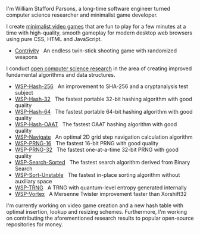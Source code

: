 I'm William Stafford Parsons, a long-time software engineer turned computer science researcher and minimalist game developer.

I create [minimalist video games](https://williamstaffordparsons.github.io/#games) that are fun to play for a few minutes at a time with high-quality, smooth gameplay for modern desktop web browsers using pure CSS, HTML and JavaScript.

- [Contrivity](https://github.com/williamstaffordparsons/contrivity) &nbsp; An endless twin-stick shooting game with randomized weapons

I conduct [open computer science research](https://williamstaffordparsons.github.io/#research) in the area of creating improved fundamental algorithms and data structures.

- [WSP-Hash-256](https://github.com/williamstaffordparsons/wsp-hash-256) &nbsp; An improvement to SHA-256 and a cryptanalysis test subject
- [WSP-Hash-32](https://github.com/williamstaffordparsons/wsp-hash-32) &nbsp; The fastest portable 32-bit hashing algorithm with good quality 
- [WSP-Hash-64](https://github.com/williamstaffordparsons/wsp-hash-64) &nbsp; The fastest portable 64-bit hashing algorithm with good quality
- [WSP-Hash-OAAT](https://github.com/williamstaffordparsons/wsp-hash-oaat) &nbsp; The fastest OAAT hashing algorithm with good quality
- [WSP-Navigate](https://github.com/williamstaffordparsons/wsp-navigate) &nbsp; An optimal 2D grid step navigation calculation algorithm
- [WSP-PRNG-16](https://github.com/williamstaffordparsons/wsp-prng-16) &nbsp; The fastest 16-bit PRNG with good quality
- [WSP-PRNG-32](https://github.com/williamstaffordparsons/wsp-prng-32) &nbsp; The fastest one-at-a-time 32-bit PRNG with good quality
- [WSP-Search-Sorted](https://github.com/williamstaffordparsons/wsp-search-sorted) &nbsp; The fastest search algorithm derived from Binary Search
- [WSP-Sort-Unstable](https://github.com/williamstaffordparsons/wsp-sort-unstable) &nbsp; The fastest in-place sorting algorithm without auxiliary space
- [WSP-TRNG](https://github.com/williamstaffordparsons/wsp-trng) &nbsp; A TRNG with quantum-level entropy generated internally
- [WSP-Vortex](https://github.com/williamstaffordparsons/wsp-vortex) &nbsp; A Mersenne Twister improvement faster than Xorshift32

I'm currently working on video game creation and a new hash table with optimal insertion, lookup and resizing schemes. Furthermore, I'm working on contributing the aforementioned research results to popular open-source repositories for money.
